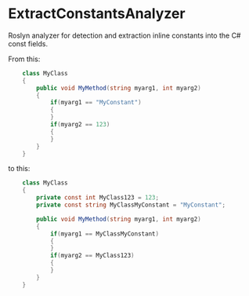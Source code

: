 # ExtractConstantsAnalyzer

Roslyn analyzer for detection and extraction inline constants into the C# const fields.

From this:

```C#
    class MyClass
    {
        public void MyMethod(string myarg1, int myarg2)
        {
            if(myarg1 == "MyConstant")
            {
            }
            if(myarg2 == 123)
            {
            }
        }
    }
```

to this:

```C#
    class MyClass
    {
        private const int MyClass123 = 123;
        private const string MyClassMyConstant = "MyConstant";

        public void MyMethod(string myarg1, int myarg2)
        {
            if(myarg1 == MyClassMyConstant)
            {
            }
            if(myarg2 == MyClass123)
            {
            }
        }
    }
```
